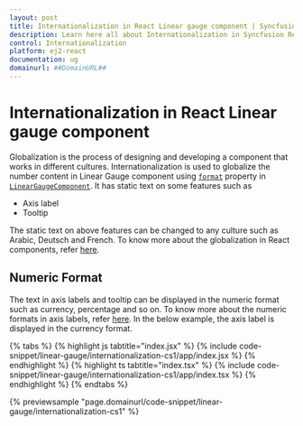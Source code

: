 ```yaml
---
layout: post
title: Internationalization in React Linear gauge component | Syncfusion
description: Learn here all about Internationalization in Syncfusion React Linear gauge component of Syncfusion Essential JS 2 and more.
control: Internationalization 
platform: ej2-react
documentation: ug
domainurl: ##DomainURL##
---
```


# Internationalization in React Linear gauge component

Globalization is the process of designing and developing a component that works in different cultures. Internationalization is used to globalize the number content in Linear Gauge component using [`format`](https://ej2.syncfusion.com/react/documentation/api/linear-gauge/label/#format) property in [`LinearGaugeComponent`](https://ej2.syncfusion.com/react/documentation/api/linear-gauge/linearGaugeModel/). It has static text on some features such as

* Axis label
* Tooltip

The static text on above features can be changed to any culture such as Arabic, Deutsch and French. To know more about the globalization in React components, refer [here](https://ej2.syncfusion.com/react/documentation/common/internationalization/).

## Numeric Format

The text in axis labels and tooltip can be displayed in the numeric format such as currency, percentage and so on. To know more about the numeric formats in axis labels, refer [here](axis/#displaying-numeric-format-in-labels). In the below example, the axis label is displayed in the currency format.

{% tabs %}
{% highlight js tabtitle="index.jsx" %}
{% include code-snippet/linear-gauge/internationalization-cs1/app/index.jsx %}
{% endhighlight %}
{% highlight ts tabtitle="index.tsx" %}
{% include code-snippet/linear-gauge/internationalization-cs1/app/index.tsx %}
{% endhighlight %}
{% endtabs %}

 {% previewsample "page.domainurl/code-snippet/linear-gauge/internationalization-cs1" %}